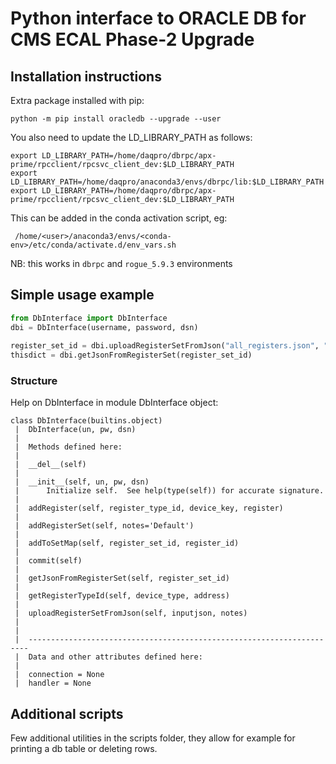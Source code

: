 # Python interface to ORACLE DB for CMS ECAL Phase-2 Upgrade

## Installation instructions

Extra package installed with pip:
```shell
python -m pip install oracledb --upgrade --user
```

You also need to update the LD_LIBRARY_PATH as follows:
```shell
export LD_LIBRARY_PATH=/home/daqpro/dbrpc/apx-prime/rpcclient/rpcsvc_client_dev:$LD_LIBRARY_PATH
export LD_LIBRARY_PATH=/home/daqpro/anaconda3/envs/dbrpc/lib:$LD_LIBRARY_PATH
export LD_LIBRARY_PATH=/home/daqpro/dbrpc/apx-prime/rpcclient/rpcsvc_client_dev:$LD_LIBRARY_PATH
```

This can be added in the conda activation script, eg:
```shell
 /home/<user>/anaconda3/envs/<conda-env>/etc/conda/activate.d/env_vars.sh
```

NB: this works in `dbrpc` and `rogue_5.9.3` environments

## Simple usage example
```python
from DbInterface import DbInterface
dbi = DbInterface(username, password, dsn)
    
register_set_id = dbi.uploadRegisterSetFromJson("all_registers.json", "test from class")
thisdict = dbi.getJsonFromRegisterSet(register_set_id)
```

### Structure
Help on DbInterface in module DbInterface object:
```
class DbInterface(builtins.object)
 |  DbInterface(un, pw, dsn)
 |
 |  Methods defined here:
 |
 |  __del__(self)
 |
 |  __init__(self, un, pw, dsn)
 |      Initialize self.  See help(type(self)) for accurate signature.
 |
 |  addRegister(self, register_type_id, device_key, register)
 |
 |  addRegisterSet(self, notes='Default')
 |
 |  addToSetMap(self, register_set_id, register_id)
 |
 |  commit(self)
 |
 |  getJsonFromRegisterSet(self, register_set_id)
 |
 |  getRegisterTypeId(self, device_type, address)
 |
 |  uploadRegisterSetFromJson(self, inputjson, notes)
 |
 |
 |  ----------------------------------------------------------------------
 |  Data and other attributes defined here:
 |
 |  connection = None
 |  handler = None
```

## Additional scripts
Few additional utilities in the scripts folder, they allow for example for printing a db table or deleting rows.
